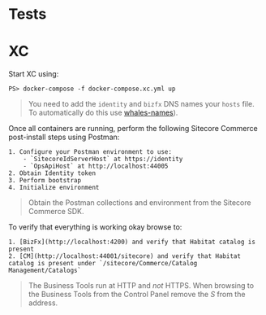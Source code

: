 # Tests

# XC
Start XC using:
```
PS> docker-compose -f docker-compose.xc.yml up
```

> You need to add the `identity` and `bizfx` DNS names your `hosts` file. To automatically do this use [whales-names](https://github.com/gregolsky/whales-names)).

Once all containers are running, perform the following Sitecore Commerce post-install steps using Postman:

    1. Configure your Postman environment to use:
        - `SitecoreIdServerHost` at https://identity
        - `OpsApiHost` at http://localhost:44005
    2. Obtain Identity token
    3. Perform bootstrap
    4. Initialize environment

> Obtain the Postman collections and environment from the Sitecore Commerce SDK.

To verify that everything is working okay browse to:

    1. [BizFx](http://localhost:4200) and verify that Habitat catalog is present
    2. [CM](http://localhost:44001/sitecore) and verify that Habitat catalog is present under `/sitecore/Commerce/Catalog Management/Catalogs`

> The Business Tools run at HTTP and *not* HTTPS. When browsing to the Business Tools from the Control Panel remove the *S* from the address.
